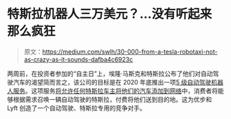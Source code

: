 # 特斯拉机器人三万美元？…没有听起来那么疯狂

> 原文：<https://medium.com/swlh/30-000-from-a-tesla-robotaxi-not-as-crazy-as-it-sounds-dafba4c6923c>

两周前，在投资者参加的“自主日”上，埃隆·马斯克和特斯拉公布了他们对自动驾驶汽车的渴望简而言之，该公司的目标是在 2020 年底推出一项[5 级自动驾驶机器人服务](https://www.sae.org/news/press-room/2018/12/sae-international-releases-updated-visual-chart-for-its-%E2%80%9Clevels-of-driving-automation%E2%80%9D-standard-for-self-driving-vehicles)。这项服务[将允许任何特斯拉车主将他们的汽车添加到网络](https://www.sae.org/news/press-room/2018/12/sae-international-releases-updated-visual-chart-for-its-%E2%80%9Clevels-of-driving-automation%E2%80%9D-standard-for-self-driving-vehicles)中，消费者将能够根据需求召唤一辆自动驾驶的特斯拉，付费将他们送到目的地。这为优步和 Lyft 创造了一个自动驾驶、特斯拉专用的竞争对手。